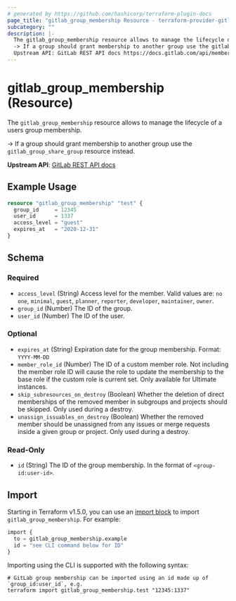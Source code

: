 ```yaml
---
# generated by https://github.com/hashicorp/terraform-plugin-docs
page_title: "gitlab_group_membership Resource - terraform-provider-gitlab"
subcategory: ""
description: |-
  The gitlab_group_membership resource allows to manage the lifecycle of a users group membership.
  -> If a group should grant membership to another group use the gitlab_group_share_group resource instead.
  Upstream API: GitLab REST API docs https://docs.gitlab.com/api/members/
---
```


# gitlab_group_membership (Resource)

The `gitlab_group_membership` resource allows to manage the lifecycle of a users group membership.

-> If a group should grant membership to another group use the `gitlab_group_share_group` resource instead.

**Upstream API**: [GitLab REST API docs](https://docs.gitlab.com/api/members/)

## Example Usage

```terraform
resource "gitlab_group_membership" "test" {
  group_id     = 12345
  user_id      = 1337
  access_level = "guest"
  expires_at   = "2020-12-31"
}
```

<!-- schema generated by tfplugindocs -->
## Schema

### Required

- `access_level` (String) Access level for the member. Valid values are: `no one`, `minimal`, `guest`, `planner`, `reporter`, `developer`, `maintainer`, `owner`.
- `group_id` (Number) The ID of the group.
- `user_id` (Number) The ID of the user.

### Optional

- `expires_at` (String) Expiration date for the group membership. Format: `YYYY-MM-DD`
- `member_role_id` (Number) The ID of a custom member role. Not including the member role ID will cause the role to update the membership to the base role if the custom role is current set. Only available for Ultimate instances.
- `skip_subresources_on_destroy` (Boolean) Whether the deletion of direct memberships of the removed member in subgroups and projects should be skipped. Only used during a destroy.
- `unassign_issuables_on_destroy` (Boolean) Whether the removed member should be unassigned from any issues or merge requests inside a given group or project. Only used during a destroy.

### Read-Only

- `id` (String) The ID of the group membership. In the format of `<group-id:user-id>`.

## Import

Starting in Terraform v1.5.0, you can use an [import block](https://developer.hashicorp.com/terraform/language/import) to import `gitlab_group_membership`. For example:

```terraform
import {
  to = gitlab_group_membership.example
  id = "see CLI command below for ID"
}
```

Importing using the CLI is supported with the following syntax:

```shell
# GitLab group membership can be imported using an id made up of `group_id:user_id`, e.g.
terraform import gitlab_group_membership.test "12345:1337"
```
